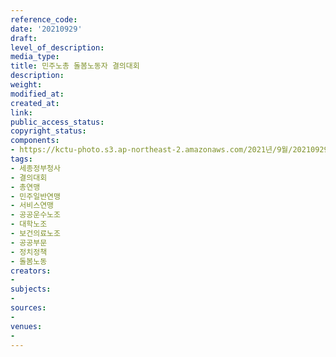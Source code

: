 ```yaml
---
reference_code: 
date: '20210929'
draft: 
level_of_description: 
media_type: 
title: 민주노총 돌봄노동자 결의대회
description: 
weight: 
modified_at: 
created_at: 
link: 
public_access_status: 
copyright_status: 
components:
- https://kctu-photo.s3.ap-northeast-2.amazonaws.com/2021년/9월/20210929-민주노총+돌봄노동자+결의대회_세종정부청사_결의대회_총연맹_민주일반연맹_서비스연맹_공공운수노조_대학노조_보건의료노조_공공부문_정치정책_돌봄노동/B09_2637.jpg
tags:
- 세종정부청사
- 결의대회
- 총연맹
- 민주일반연맹
- 서비스연맹
- 공공운수노조
- 대학노조
- 보건의료노조
- 공공부문
- 정치정책
- 돌봄노동
creators:
- 
subjects:
- 
sources:
- 
venues:
- 
---
```

